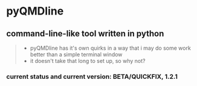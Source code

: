 # pyQMDline
## command-line-like tool written in python

> * pyQMDline has it's own quirks in a way that i may do some work better than a simple terminal window
> * it doesn't take that long to set up, so why not?

### current status and current version: BETA/QUICKFIX, 1.2.1
